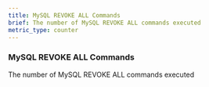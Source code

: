 ```yaml
---
title: MySQL REVOKE ALL Commands
brief: The number of MySQL REVOKE ALL commands executed
metric_type: counter
---
```

### MySQL REVOKE ALL Commands

The number of MySQL REVOKE ALL commands executed

